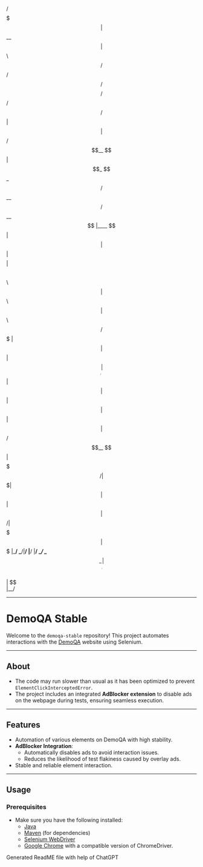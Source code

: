 
 /$$$$$$$                                                       
| $$__  $$                                                      
| $$  \ $$  /$$$$$$  /$$$$$$/$$$$   /$$$$$$   /$$$$$$   /$$$$$$ 
| $$  | $$ /$$__  $$| $$_  $$_  $$ /$$__  $$ /$$__  $$ |____  $$
| $$  | $$| $$$$$$$$| $$ \ $$ \ $$| $$  \ $$| $$  \ $$  /$$$$$$$
| $$  | $$| $$_____/| $$ | $$ | $$| $$  | $$| $$  | $$ /$$__  $$
| $$$$$$$/|  $$$$$$$| $$ | $$ | $$|  $$$$$$/|  $$$$$$$|  $$$$$$$
|_______/  \_______/|__/ |__/ |__/ \______/  \____  $$ \_______/
                                                  | $$          
                                                  | $$          
                                                  |__/          

---

# **DemoQA Stable**
Welcome to the `demoqa-stable` repository! This project automates interactions with the [DemoQA](https://demoqa.com) website using Selenium.

---

## **About**
- The code may run slower than usual as it has been optimized to prevent `ElementClickInterceptedError`.
- The project includes an integrated **AdBlocker extension** to disable ads on the webpage during tests, ensuring seamless execution.

---

## **Features**
- Automation of various elements on DemoQA with high stability.
- **AdBlocker Integration**:
  - Automatically disables ads to avoid interaction issues.
  - Reduces the likelihood of test flakiness caused by overlay ads.
- Stable and reliable element interaction.

---

## **Usage**
### **Prerequisites**
- Make sure you have the following installed:
  - [Java](https://www.oracle.com/java/technologies/javase-downloads.html)
  - [Maven](https://maven.apache.org/download.cgi) (for dependencies)
  - [Selenium WebDriver](https://www.selenium.dev/downloads/)
  - [Google Chrome](https://www.google.com/chrome/) with a compatible version of ChromeDriver.

Generated ReadME file with help of ChatGPT
